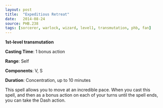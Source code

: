 ```yaml
---
layout: post
title:  "Expeditious Retreat"
date:   2014-08-24
source: PHB.238
tags: [sorcerer, warlock, wizard, level1, transmutation, phb, fan]
---
```


**1st-level transmutation**

**Casting Time**: 1 bonus action

**Range**: Self

**Components**: V, S

**Duration**: Concentration, up to 10 minutes

This spell allows you to move at an incredible pace. When you cast this spell, and then as a bonus action on each of your turns until the spell ends, you can take the Dash action.
